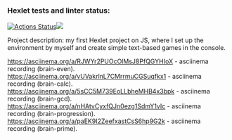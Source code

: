 ### Hexlet tests and linter status:
[![Actions Status](https://github.com/SergeiKiss/frontend-project-44/workflows/hexlet-check/badge.svg)](https://github.com/SergeiKiss/frontend-project-44/actions)<a href="https://codeclimate.com/github/SergeiKiss/frontend-project-44/maintainability"><img src="https://api.codeclimate.com/v1/badges/34f9d09838335c7c3282/maintainability" /></a>

Project description: my first Hexlet project on JS, where I set up the environment by myself and create simple text-based games in the console.

https://asciinema.org/a/RJWYr2PUOcOlMsJ8PfQGYHIoX - asciinema recording (brain-even).
https://asciinema.org/a/vUVakrlnL7CMrrmuCGSuqfkx1 - asciinema recording (brain-calc).
https://asciinema.org/a/5sCC5M739EoLLbheMHB4x3bpk - asciinema recording (brain-gcd).
https://asciinema.org/a/nHAtvCyxfQJn0ezg1SdmY1vIc - asciinema recording (brain-progression).
https://asciinema.org/a/paEK9I2ZeefxastCsS6hp9G2k - asciinema recording (brain-prime).
